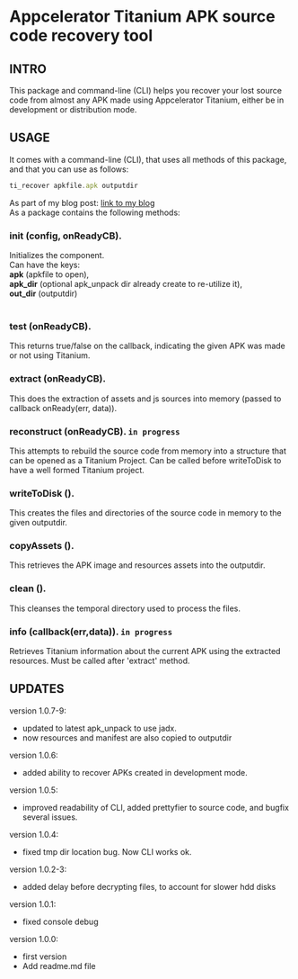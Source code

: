 Appcelerator Titanium APK source code recovery tool
==============================
## INTRO

This package and command-line (CLI) helps you recover your lost source code from almost any APK made using Appcelerator Titanium, either be in development or distribution mode. 

## USAGE
It comes with a command-line (CLI), that uses all methods of this package, and that you can use as follows:  

```javascript
ti_recover apkfile.apk outputdir
```

As part of my blog post: <a href="https://pabloschaffner.cl/2017/02/01/how-recoverable-is-an-apk-source-code-made-with-titanium/">link to my blog</a><br/>
As a package contains the following methods:

### init (config, onReadyCB).  
Initializes the component.<br/>
Can have the keys:<br/>
**apk** (apkfile to open),<br/>
**apk_dir** (optional apk_unpack dir already create to re-utilize it),<br/>
**out_dir** (outputdir)<br/><br/>

### test (onReadyCB).  
This returns true/false on the callback, indicating the given APK was made or not using Titanium.  

### extract (onReadyCB).  
This does the extraction of assets and js sources into memory (passed to callback onReady(err, data)).  

### reconstruct (onReadyCB).  `in progress`
This attempts to rebuild the source code from memory into a structure that can be opened as a Titanium Project. 
Can be called before writeToDisk to have a well formed Titanium project.  

### writeToDisk ().
This creates the files and directories of the source code in memory to the given outputdir. 

### copyAssets ().
This retrieves the APK image and resources assets into the outputdir.

### clean ().
This cleanses the temporal directory used to process the files.  

### info (callback(err,data)).  `in progress`
Retrieves Titanium information about the current APK using the extracted resources. Must be called after 'extract' method.  


## UPDATES

version 1.0.7-9:
- updated to latest apk_unpack to use jadx.
- now resources and manifest are also copied to outputdir

version 1.0.6:
- added ability to recover APKs created in development mode.

version 1.0.5:
- improved readability of CLI, added prettyfier to source code, and bugfix several issues.

version 1.0.4:
- fixed tmp dir location bug. Now CLI works ok.

version 1.0.2-3: 
- added delay before decrypting files, to account for slower hdd disks

version 1.0.1: 
- fixed console debug

version 1.0.0: 
- first version
- Add readme.md file